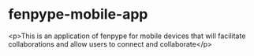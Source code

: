 # fenpype-mobile-app
&lt;p>This is an application of fenpype for mobile devices that will facilitate collaborations and allow users to connect and collaborate&lt;/p>
